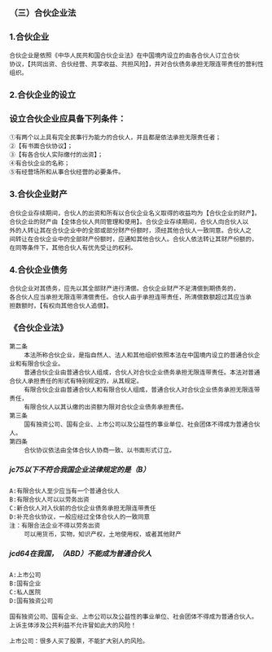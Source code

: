 ### （三）合伙企业法
### 1.合伙企业
    合伙企业是依照《中华人民共和国合伙企业法》在中国境内设立的由各合伙人订立合伙
    协议，【共同出资、合伙经营、共享收益、共担风险】，并对合伙债务承担无限连带责任的营利性组织。
    
### 2.合伙企业的设立
### 设立合伙企业应具备下列条件：
    ①有两个以上具有完全民事行为能力的合伙人，并且都是依法承担无限责任者；
    ②【有书面合伙协议】；
    ③【有各合伙人实际缴付的出资】；
    ④有合伙企业的名称；
    ⑤有经营场所和从事合伙经营的必要条件。
    
### 3.合伙企业财产
    合伙企业存续期间，合伙人的出资和所有以合伙企业名义取得的收益均为【合伙企业的财产】。
    合伙企业的财产由【全体合伙人共同管理和使用】。合伙企业存续期间，合伙人向合伙人以
    外的人转让其在合伙企业中的全部或部分财产份额时，须经其他合伙人一致同意。合伙人之
    间转让在合伙企业中的全部财产份额时，应通知其他合伙人。合伙人依法转让其财产份额的，
    在同等条件下，其他合伙人有优先受让的权利。
    
### 4.合伙企业债务
    合伙企业对其债务，应先以其全部财产进行清偿。合伙企业财产不足清偿到期债务的，
    各合伙人应当承担无限连带清偿责任。合伙人由于承担连带责任，所清偿数额超过其应当承
    担数额时，【有权向其他合伙人追偿】。


### 《合伙企业法》
    第二条
        本法所称合伙企业，是指自然人、法人和其他组织依照本法在中国境内设立的普通合伙企业和有限合伙企业。
        普通合伙企业由普通合伙人组成，合伙人对合伙企业债务承担无限连带责任。本法对普通合伙人承担责任的形式有特别规定的，从其规定。
        有限合伙企业由普通合伙人和有限合伙人组成，普通合伙人对合伙企业债务承担无限连带责任，
        有限合伙人以其认缴的出资额为限对合伙企业债务承担责任。
    第三条
        国有独资公司、国有企业、上市公司以及公益性的事业单位、社会团体不得成为普通合伙人。
    第四条
        合伙协议依法由全体合伙人协商一致、以书面形式订立。




         
##### jc75以下不符合我国企业法律规定的是（B）
    A:有限合伙人至少应当有一个普通合伙人
    B:有限合伙人可以以劳务出资
    C:新合伙人对入伙前的合伙企业债务承担无限连带责任
    D:补充合伙协议，一般应经过全体合伙人的一致同意
    注：有限合法企业不得以劳务出资
        可以用货币，实物，知识产权，土地使用权，或者其他财产

##### jcd64在我国，（ABD）不能成为普通合伙人
    A:上市公司
    B:国有企业
    C:私人医院
    D:国有独资公司
    
    国有独资公司、国有企业、上市公司以及公益性的事业单位、社会团体不得成为普通合伙人。
    上诉主体涉及公共利益不允许冒如此大的风险！
    
    上市公司：很多人买了股票，不能扩大别人的风险。






























        